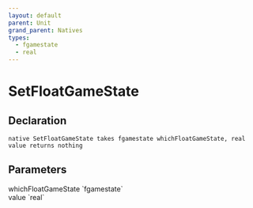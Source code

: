 ```yaml
---
layout: default
parent: Unit
grand_parent: Natives
types:
  - fgamestate
  - real
---
```


# SetFloatGameState

## Declaration

```
native SetFloatGameState takes fgamestate whichFloatGameState, real value returns nothing
```

## Parameters
<dl>
  <dt>whichFloatGameState `fgamestate`</dt>
  <dd></dd>

  <dt>value `real`</dt>
  <dd></dd>
</dl>